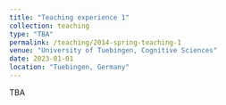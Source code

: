 ```yaml
---
title: "Teaching experience 1"
collection: teaching
type: "TBA"
permalink: /teaching/2014-spring-teaching-1
venue: "University of Tuebingen, Cognitive Sciences"
date: 2023-01-01
location: "Tuebingen, Germany"
---
```


TBA